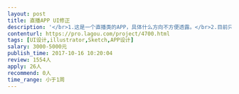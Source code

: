 ```yaml
---                
layout: post       
title: 直播APP UI修正           
description: '</br>1.这是一个直播类的APP，具体什么方向不方便透露。</br>2.目前只做ios版本，整套设计已经很完整，但缺乏UI设计的规范，需要一个有经验的UI设计师参考并做出小范围的修改。</br>3.如果有开发经验的话更好，以后有待合作。</br>'     
contenturl: https://pro.lagou.com/project/4700.html      
tags: [UI设计,illustrator,Sketch,APP设计]            
salary: 3000-5000元          
publish_time: 2017-10-16 10:20:04         
review: 1554人                   
apply: 26人                   
recommend: 0人                   
time_range: 小于1周              
---                 
```

